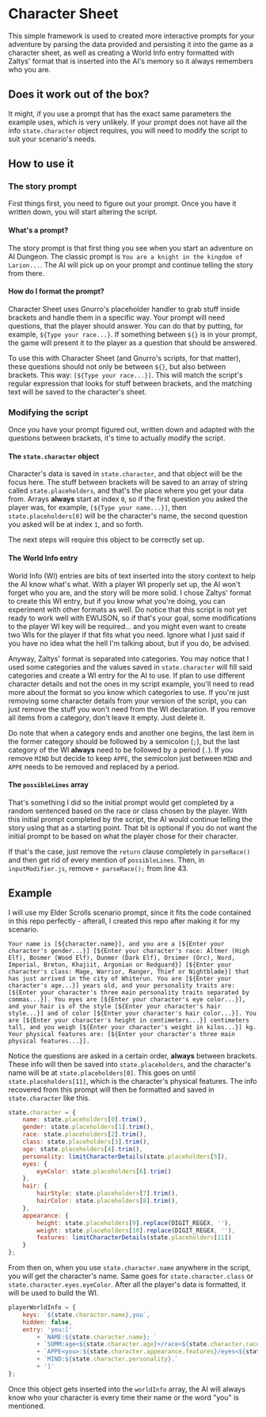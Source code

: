 # Character Sheet
This simple framework is used to created more interactive prompts for your adventure by parsing the data provided and persisting it into the game as a character sheet, as well as creating a World Info entry formatted with Zaltys' format that is inserted into the AI's memory so it always remembers who you are.

## Does it work out of the box?
It might, if you use a prompt that has the exact same parameters the example uses, which is very unlikely. If your prompt does not have all the info `state.character` object requires, you will need to modify the script to suit your scenario's needs.

## How to use it
### The story prompt
First things first, you need to figure out your prompt. Once you have it written down, you will start altering the script.

#### What's a prompt?
The story prompt is that first thing you see when you start an adventure on AI Dungeon. The classic prompt is `You are a knight in the kingdom of Larion...`. The AI will pick up on your prompt and continue telling the story from there.

#### How do I format the prompt?
Character Sheet uses Gnurro's placeholder handler to grab stuff inside brackets and handle them in a specific way. Your prompt will need questions, that the player should answer. You can do that by putting, for example, `${Type your race...}`. If something between `${}` is in your prompt, the game will present it to the player as a question that should be answered. 

To use this with Character Sheet (and Gnurro's scripts, for that matter), these questions should not only be between `${}`, but also between brackets. This way: `[${Type your race...}]`. This will match the script's regular expression that looks for stuff between brackets, and the matching text will be saved to the character's sheet.

### Modifying the script
Once you have your prompt figured out, written down and adapted with the questions between brackets, it's time to actually modify the script. 

#### The `state.character` object
Character's data is saved in `state.character`, and that object will be the focus here. The stuff between brackets will be saved to an array of string called `state.placeholders`, and that's the place where you get your data from. Arrays **always** start at index `0`, so if the first question you asked the player was, for example, `[${Type your name...}]`, then `state.placeholders[0]` will be the character's name, the second question you asked will be at index `1`, and so forth.

The next steps will require this object to be correctly set up.

#### The World Info entry
World Info (WI) entries are bits of text inserted into the story context to help the AI know what's what. With a player WI properly set up, the AI won't forget who you are, and the story will be more solid. I chose Zaltys' format to create this WI entry, but if you know what you're doing, you can experiment with other formats as well. Do notice that this script is not yet ready to work well with EWIJSON, so if that's your goal, some modifications to the player WI key will be required... and you might even want to create two WIs for the player if that fits what you need. Ignore what I just said if you have no idea what the hell I'm talking about, but if you do, be advised.

Anyway, Zaltys' format is separated into categories. You may notice that I used some categories and the values saved in `state.character` will fill said categories and create a WI entry for the AI to use. If plan to use different character details and not the ones in my script example, you'll need to read more about the format so you know which categories to use. If you're just removing some character details from your version of the script, you can just remove the stuff you won't need from the WI declaration. If you remove all items from a category, don't leave it empty. Just delete it.

Do note that when a category ends and another one begins, the last item in the former category should be followed by a semicolon (`;`), but the last category of the WI **always** need to be followed by a period (`.`). If you remove `MIND` but decide to keep `APPE`, the semicolon just between `MIND` and `APPE` needs to be removed and replaced by a period.

#### The `possibleLines` array
That's something I did so the initial prompt would get completed by a random sentenced based on the race or class chosen by the player. With this initial prompt completed by the script, the AI would continue telling the story using that as a starting point. That bit is optional if you do not want the initial prompt to be based on what the player chose for their character.

If that's the case, just remove the `return` clause completely in `parseRace()` and then get rid of every mention of `possibleLines`. Then, in `inputModifier.js`, remove `+ parseRace();` from line 43.

## Example
I will use my Elder Scrolls scenario prompt, since it fits the code contained in this repo perfectly - afterall, I created this repo after making it for my scenario.

```
Your name is [${character.name}], and you are a [${Enter your character's gender...}] [${Enter your character's race: Altmer (High Elf), Bosmer (Wood Elf), Dunmer (Dark Elf), Orsimer (Orc), Nord, Imperial, Breton, Khajiit, Argonian or Redguard}] [${Enter your character's class: Mage, Warrior, Ranger, Thief or Nightblade}] that has just arrived in the city of Whiterun. You are [${Enter your character's age...}] years old, and your personality traits are: [${Enter your character's three main personality traits separated by commas...}]. You eyes are [${Enter your character's eye color...}], and your hair is of the style [${Enter your character's hair style...}] and of color [${Enter your character's hair color...}]. You are [${Enter your character's height in centimeters...}] centimeters tall, and you weigh [${Enter your character's weight in kilos...}] kg. Your physical features are: [${Enter your character's three main physical features...}].
```

Notice the questions are asked in a certain order, **always** between brackets. These info will then be saved into `state.placeholders`, and the character's name will be at `state.placeholders[0]`. This goes on until `state.placeholders[11]`, which is the character's physical features. The info recovered from this prompt will then be formatted and saved in `state.character` like this.

```javascript
state.character = {
    name: state.placeholders[0].trim(),
    gender: state.placeholders[1].trim(),
    race: state.placeholders[2].trim(),
    class: state.placeholders[3].trim(),
    age: state.placeholders[4].trim(),
    personality: limitCharacterDetails(state.placeholders[5]),
    eyes: {
        eyeColor: state.placeholders[6].trim()
    },
    hair: {
        hairStyle: state.placeholders[7].trim(),
        hairColor: state.placeholders[8].trim(),
    },
    appearance: {
        height: state.placeholders[9].replace(DIGIT_REGEX, ''),
        weight: state.placeholders[10].replace(DIGIT_REGEX, ''),
        features: limitCharacterDetails(state.placeholders[11])
    }
};
```

From then on, when you use `state.character.name` anywhere in the script, you will get the character's name. Same goes for `state.character.class` or `state.character.eyes.eyeColor`. After all the player's data is formatted, it will be used to build the WI.

```javascript
playerWorldInfo = {
    keys: `${state.character.name},you`,
    hidden: false,
    entry: 'you:['
        + `NAME:${state.character.name}; `
        + `SUMM:age<${state.character.age}>/race<${state.character.race}>/${state.character.appearance.height}cm&${state.character.appearance.weight}kg; `
        + `APPE<you>:${state.character.appearance.features}/eyes<${state.character.eyes.eyeColor}>/hair<${state.character.hair.hairStyle}&${state.character.hair.hairColor}>; `
        + `MIND:${state.character.personality}.`
        + ']'
};
```

Once this object gets inserted into the `worldInfo` array, the AI will always know who your character is every time their name or the word "you" is mentioned.